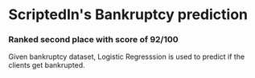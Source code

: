 # ScriptedIn's Bankruptcy prediction

### Ranked second place with score of 92/100

Given bankruptcy dataset, Logistic Regresssion is used to predict if the clients get bankrupted.

 
